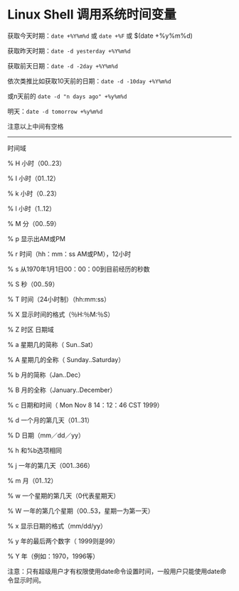 Linux Shell 调用系统时间变量
===========================

获取今天时期：`date +%Y%m%d` 或 `date +%F` 或 $(date +%y%m%d) 

获取昨天时期：`date -d yesterday +%Y%m%d` 

获取前天日期：`date -d -2day +%Y%m%d` 

依次类推比如获取10天前的日期：`date -d -10day +%Y%m%d` 

或n天前的 `date -d "n days ago" +%y%m%d` 

明天：`date -d tomorrow +%y%m%d` 

注意以上中间有空格 

-----

时间域 

% H 小时（00..23） 

% I 小时（01..12） 

% k 小时（0..23） 

% l 小时（1..12） 

% M 分（00..59） 

% p 显示出AM或PM 

% r 时间（hh：mm：ss AM或PM），12小时 

% s 从1970年1月1日00：00：00到目前经历的秒数 

% S 秒（00..59） 

% T 时间（24小时制）（hh:mm:ss） 

% X 显示时间的格式（％H:％M:％S） 

% Z 时区 日期域 

% a 星期几的简称（ Sun..Sat） 

% A 星期几的全称（ Sunday..Saturday） 

% b 月的简称（Jan..Dec） 

% B 月的全称（January..December） 

% c 日期和时间（ Mon Nov 8 14：12：46 CST 1999） 

% d 一个月的第几天（01..31） 

% D 日期（mm／dd／yy） 

% h 和%b选项相同 

% j 一年的第几天（001..366） 

% m 月（01..12） 

% w 一个星期的第几天（0代表星期天） 

% W 一年的第几个星期（00..53，星期一为第一天） 

% x 显示日期的格式（mm/dd/yy） 

% y 年的最后两个数字（ 1999则是99） 

% Y 年（例如：1970，1996等） 

注意：只有超级用户才有权限使用date命令设置时间，一般用户只能使用date命令显示时间。
